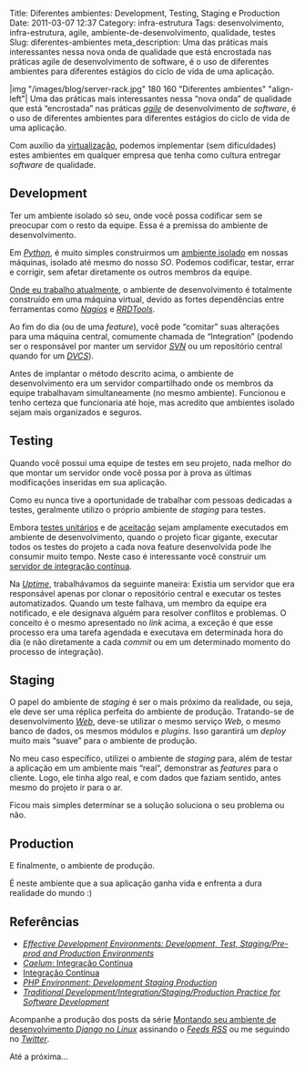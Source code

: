 Title: Diferentes ambientes: Development, Testing, Staging e Production
Date: 2011-03-07 12:37
Category: infra-estrutura
Tags: desenvolvimento, infra-estrutura, agile, ambiente-de-desenvolvimento, qualidade, testes
Slug: diferentes-ambientes
meta_description: Uma das práticas mais interessantes nessa nova onda de qualidade que está encrostada nas práticas agile de desenvolvimento de software, é o uso de diferentes ambientes para diferentes estágios do ciclo de vida de uma aplicação.


|img "/images/blog/server-rack.jpg" 180 160 "Diferentes ambientes" "align-left"|
Uma das práticas mais interessantes nessa
“nova onda” de qualidade que está “encrostada” nas práticas [*agile*][]
de desenvolvimento de *software*, é o uso de diferentes ambientes para
diferentes estágios do ciclo de vida de uma aplicação.

Com auxílio da [virtualização][], podemos implementar (sem dificuldades)
estes ambientes em qualquer empresa que tenha como cultura entregar
*software* de qualidade.

<!-- PELICAN_END_SUMMARY -->


Development
-----------

Ter um ambiente isolado só seu, onde você possa codificar sem se
preocupar com o resto da equipe. Essa é a premissa do ambiente de
desenvolvimento.

Em [*Python*][], é muito simples construirmos um [ambiente isolado][] em
nossas máquinas, isolado até mesmo do nosso *SO*. Podemos codificar,
testar, errar e corrigir, sem afetar diretamente os outros membros da
equipe.

[Onde eu trabalho atualmente][], o ambiente de desenvolvimento é
totalmente construído em uma máquina virtual, devido as fortes
dependências entre ferramentas como [*Nagios*][] e [*RRDTools*][].

Ao fim do dia (ou de uma *feature*), você pode “comitar” suas alterações
para uma máquina central, comumente chamada de “Integration” (podendo
ser o responsável por manter um servidor [*SVN*][] ou um repositório
central quando for um [*DVCS*][]).

Antes de implantar o método descrito acima, o ambiente de
desenvolvimento era um servidor compartilhado onde os membros da equipe
trabalhavam simultaneamente (no mesmo ambiente). Funcionou e tenho
certeza que funcionaria até hoje, mas acredito que ambientes isolado
sejam mais organizados e seguros.


Testing
-------

Quando você possui uma equipe de testes em seu projeto, nada melhor do
que montar um servidor onde você possa por à prova as últimas
modificações inseridas em sua aplicação.

Como eu nunca tive a oportunidade de trabalhar com pessoas dedicadas a
testes, geralmente utilizo o próprio ambiente de *staging* para testes.

Embora [testes unitários][] e de [aceitação][] sejam amplamente
executados em ambiente de desenvolvimento, quando o projeto ficar
gigante, executar todos os testes do projeto a cada nova feature
desenvolvida pode lhe consumir muito tempo. Neste caso é interessante
você construir um [servidor de integração contínua][].

Na [*Uptime*][], trabalhávamos da seguinte maneira: Existia um servidor
que era responsável apenas por clonar o repositório central e executar
os testes automatizados. Quando um teste falhava, um membro da equipe
era notificado, e ele designava alguém para resolver conflitos e
problemas. O conceito é o mesmo apresentado no *link* acima, a exceção é
que esse processo era uma tarefa agendada e executava em determinada
hora do dia (e não diretamente a cada *commit* ou em um determinado
momento do processo de integração).


Staging
-------

O papel do ambiente de *staging* é ser o mais próximo da realidade, ou
seja, ele deve ser uma réplica perfeita do ambiente de produção.
Tratando-se de desenvolvimento [*Web*][], deve-se utilizar o mesmo
serviço *Web*, o mesmo banco de dados, os mesmos módulos e *plugins*.
Isso garantirá um *deploy* muito mais “suave” para o ambiente de
produção.

No meu caso específico, utilizei o ambiente de *staging* para, além de
testar a aplicação em um ambiente mais “real”, demonstrar as *features*
para o cliente. Logo, ele tinha algo real, e com dados que faziam
sentido, antes mesmo do projeto ir para o ar.

Ficou mais simples determinar se a solução soluciona o seu problema ou
não.


Production
----------

E finalmente, o ambiente de produção.

É neste ambiente que a sua aplicação ganha vida e enfrenta a dura
realidade do mundo :)


Referências
-----------

* [*Effective Development Environments: Development, Test, Staging/Pre-prod and Production Environments*][]
* [*Caelum*: Integração Contínua][]
* [Integração Contínua][]
* [*PHP Environment: Development Staging Production*][]
* [*Traditional Development/Integration/Staging/Production Practice for Software Development*][]

Acompanhe a produção dos posts da série [Montando seu ambiente de
desenvolvimento *Django* no *Linux*][] assinando o [*Feeds RSS*][] ou me
seguindo no [*Twitter*][].

Até a próxima…


  [*agile*]: {tag}agile "Leia mais sobre Agile"
  [virtualização]: {virtualbox-uma-maneira-interessante-de-possuir-varios-sos-em-uma-maquina-so.md
    "Virtualbox: Uma maneira interessante de possuir vários SOs em uma máquina só"
  [*Python*]: {tag}python
    "Leia mais sobre Python"
  [ambiente isolado]: http://blog.triveos.com.br/2010/04/25/trabalhando-com-python-e-django/
    "Trabalhando com Python e Django"
  [Onde eu trabalho atualmente]: http://www.setinet.com.br/
    "Setinet, Internet Controlada"
  [*Nagios*]: http://www.nagios.org/
    "Monitore a sua infra-estrutura com Nagios"
  [*RRDTools*]: http://www.mrtg.org/rrdtool/
    "Data logging e gráficos com RRDTools"
  [*SVN*]: http://subversion.tigris.org/
    "Versionamento de projetos com Subversion"
  [*DVCS*]: http://en.wikipedia.org/wiki/Distributed_Version_Control_System
    "Leia mais sobre Distributed Version Control System no Wikipedia"
  [testes unitários]: {tag}tdd
    "Leia mais sobre TDD"
  [aceitação]: {tag}bdd "Leia mais sobre BDD"
  [servidor de integração contínua]: http://blog.caelum.com.br/integracao-continua/
    "Leia artigo da Caelum falando sobre Continuous Integration"
  [*Uptime*]: http://uptimetecnologia.com.br/
    "Uptime, garantindo a sua segurança na internet"
  [*Web*]: {tag}web "Leia mais sobre Web"
  [*Effective Development Environments: Development, Test, Staging/Pre-prod and Production Environments*]: http://spacebug.com/effective_development_environments/
    "Uma excelente referência, um artigo bem escrito e objetivo."
  [*Caelum*: Integração Contínua]: http://blog.caelum.com.br/integracao-continua/
    "A Caelum é uma das melhores referências do país sobre agile e desenvolvimento em geral."
  [Integração Contínua]: http://devagil.wordpress.com/2007/04/14/4611-integracao-continua/
    "Excelente artigo sobre Integração Contínua dentro do contexto de agile."
  [*PHP Environment: Development Staging Production*]: http://www.dotkernel.com/php-development/php-environment-development-staging-production/
    "Um artigo claro e objetivo sobre os ambientes de Development, Staging e Production."
  [*Traditional Development/Integration/Staging/Production Practice for Software Development*]: http://dltj.org/article/software-development-practice/
    "Um post muito bom sobre desenvolvimento de software com qualidade."
  [Montando seu ambiente de desenvolvimento *Django* no *Linux*]: {filename}03-montando-seu-ambiente-de-desenvolvimento-django-no-linux.md
    "Saiba como montar o seu ambiente de desenvolvimento para trabalhar com Django"
  [*Feeds RSS*]: /feed/rss.xml
    "Leia os posts deste blog no seu leitor RSS favorito"
  [*Twitter*]: http://www.twitter.com/kplaube "Siga-me no Twitter"
